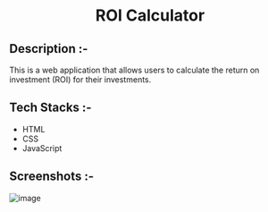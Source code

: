 # <p align="center">ROI Calculator</p>

## Description :-

This is a web application that allows users to calculate the return on investment (ROI) for their investments.

## Tech Stacks :-

- HTML
- CSS
- JavaScript

## Screenshots :-

![image](https://github.com/Rakesh9100/CalcDiverse/assets/73993775/e8c3a216-7477-4aba-b5bc-df3256b848f2)
